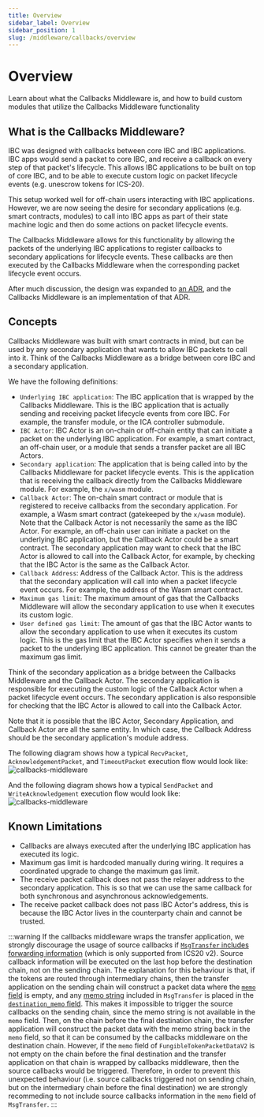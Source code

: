 ```yaml
---
title: Overview
sidebar_label: Overview
sidebar_position: 1
slug: /middleware/callbacks/overview
---
```


# Overview

Learn about what the Callbacks Middleware is, and how to build custom modules that utilize the Callbacks Middleware functionality 

## What is the Callbacks Middleware?

IBC was designed with callbacks between core IBC and IBC applications. IBC apps would send a packet to core IBC, and receive a callback on every step of that packet's lifecycle. This allows IBC applications to be built on top of core IBC, and to be able to execute custom logic on packet lifecycle events (e.g. unescrow tokens for ICS-20).

This setup worked well for off-chain users interacting with IBC applications. However, we are now seeing the desire for secondary applications (e.g. smart contracts, modules) to call into IBC apps as part of their state machine logic and then do some actions on packet lifecycle events.

The Callbacks Middleware allows for this functionality by allowing the packets of the underlying IBC applications to register callbacks to secondary applications for lifecycle events. These callbacks are then executed by the Callbacks Middleware when the corresponding packet lifecycle event occurs.

After much discussion, the design was expanded to [an ADR](/architecture/adr-008-app-caller-cbs), and the Callbacks Middleware is an implementation of that ADR.

## Concepts

Callbacks Middleware was built with smart contracts in mind, but can be used by any secondary application that wants to allow IBC packets to call into it. Think of the Callbacks Middleware as a bridge between core IBC and a secondary application.

We have the following definitions:

- `Underlying IBC application`: The IBC application that is wrapped by the Callbacks Middleware. This is the IBC application that is actually sending and receiving packet lifecycle events from core IBC. For example, the transfer module, or the ICA controller submodule.
- `IBC Actor`: IBC Actor is an on-chain or off-chain entity that can initiate a packet on the underlying IBC application. For example, a smart contract, an off-chain user, or a module that sends a transfer packet are all IBC Actors.
- `Secondary application`: The application that is being called into by the Callbacks Middleware for packet lifecycle events. This is the application that is receiving the callback directly from the Callbacks Middleware module. For example, the `x/wasm` module.
- `Callback Actor`: The on-chain smart contract or module that is registered to receive callbacks from the secondary application. For example, a Wasm smart contract (gatekeeped by the `x/wasm` module). Note that the Callback Actor is not necessarily the same as the IBC Actor. For example, an off-chain user can initiate a packet on the underlying IBC application, but the Callback Actor could be a smart contract. The secondary application may want to check that the IBC Actor is allowed to call into the Callback Actor, for example, by checking that the IBC Actor is the same as the Callback Actor.
- `Callback Address`: Address of the Callback Actor. This is the address that the secondary application will call into when a packet lifecycle event occurs. For example, the address of the Wasm smart contract.
- `Maximum gas limit`: The maximum amount of gas that the Callbacks Middleware will allow the secondary application to use when it executes its custom logic.
- `User defined gas limit`: The amount of gas that the IBC Actor wants to allow the secondary application to use when it executes its custom logic. This is the gas limit that the IBC Actor specifies when it sends a packet to the underlying IBC application. This cannot be greater than the maximum gas limit.

Think of the secondary application as a bridge between the Callbacks Middleware and the Callback Actor. The secondary application is responsible for executing the custom logic of the Callback Actor when a packet lifecycle event occurs. The secondary application is also responsible for checking that the IBC Actor is allowed to call into the Callback Actor.

Note that it is possible that the IBC Actor, Secondary Application, and Callback Actor are all the same entity. In which case, the Callback Address should be the secondary application's module address.

The following diagram shows how a typical `RecvPacket`, `AcknowledgementPacket`, and `TimeoutPacket` execution flow would look like:
![callbacks-middleware](./images/callbackflow.svg)

And the following diagram shows how a typical `SendPacket` and `WriteAcknowledgement` execution flow would look like:
![callbacks-middleware](./images/ics4-callbackflow.svg)

## Known Limitations

- Callbacks are always executed after the underlying IBC application has executed its logic.
- Maximum gas limit is hardcoded manually during wiring. It requires a coordinated upgrade to change the maximum gas limit.
- The receive packet callback does not pass the relayer address to the secondary application. This is so that we can use the same callback for both synchronous and asynchronous acknowledgements.
- The receive packet callback does not pass IBC Actor's address, this is because the IBC Actor lives in the counterparty chain and cannot be trusted.

:::warning
If the callbacks middleware wraps the transfer application, we strongly discourage the usage of source callbacks if [`MsgTransfer` includes forwarding information](https://github.com/cosmos/ibc-go/blob/v9.0.0-rc.0/proto/ibc/applications/transfer/v1/tx.proto#L54-L55) (which is only supported from ICS20 v2). Source callback information will be executed on the last hop before the destination chain, not on the sending chain. The explanation for this behaviour is that, if the tokens are routed through intermediary chains, then the transfer application on the sending chain will construct a packet data where the  [`memo` field](https://github.com/cosmos/ibc-go/blob/v9.0.0-rc.0/proto/ibc/applications/transfer/v2/packet.proto#L38) is empty, and any [memo string](https://github.com/cosmos/ibc-go/blob/v9.0.0-rc.0/proto/ibc/applications/transfer/v1/tx.proto#L51) included in `MsgTransfer` is placed in the [`destination_memo` field](https://github.com/cosmos/ibc-go/blob/v9.0.0-rc.0/proto/ibc/applications/transfer/v2/packet.proto#L48). This makes it impossible to trigger the source callbacks on the sending chain, since the memo string is not available in the `memo` field. Then, on the chain before the final destination chain, the transfer application will construct the packet data with the memo string back in the `memo` field, so that it can be consumed by the callbacks middleware on the destination chain. However, if the `memo` field of `FungibleTokenPacketDataV2` is not empty on the chain before the final destination and the transfer application on that chain is wrapped by callbacks middleware, then the source callbacks would be triggered. Therefore, in order to prevent this unexpected behaviour (i.e. source callbacks triggered not on sending chain, but on the intermediary chain before the final destination) we are strongly recommeding to not include source callbacks information in the `memo` field of `MsgTransfer`.
:::

